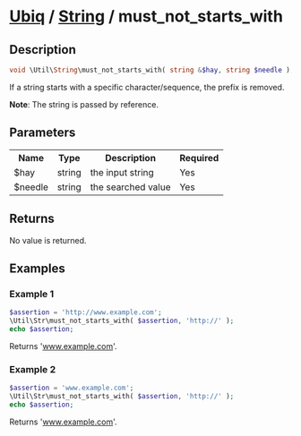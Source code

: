 [Ubiq](../index.md) / [String](../index.md#string) / must_not_starts_with
======


Description
-------- 

```php
void \Util\String\must_not_starts_with( string &$hay, string $needle );
```

If a string starts with a specific character/sequence, the prefix is removed.

**Note**: The string is passed by reference.



Parameters
--------

<table>
	<tr>
		<th>Name</th>
		<th>Type</th>
		<th>Description</th>
		<th>Required</th>
	</tr>
	<tr>
		<td>$hay</td>
		<td>string</td>
		<td>the input string</td>
		<td>Yes</td>
	</tr>
	<tr>
		<td>$needle</td>
		<td>string</td>
		<td>the searched value</td>
		<td>Yes</td>
	</tr>
</table>



Returns
--------

No value is returned. 



Examples
--------

### Example 1

```php
$assertion = 'http://www.example.com';
\Util\Str\must_not_starts_with( $assertion, 'http://' );
echo $assertion;
```
Returns 'www.example.com'.

### Example 2

```php
$assertion = 'www.example.com';
\Util\Str\must_not_starts_with( $assertion, 'http://' );
echo $assertion;
```
Returns 'www.example.com'.
